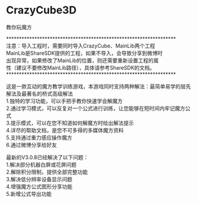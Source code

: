CrazyCube3D
===========

教你玩魔方<br/>

******************************************************************<br/>
注意：导入工程时，需要同时导入CrazyCube、MainLib两个工程<br/>
      MainLib是ShareSDK提供的工程，如果不导入，会导致分享到微博时<br/>
      出现异常，如果修改了MainLib的位置，则还需要重新设置工程的属<br/>
      性（建议不要修改MainLib路径），具体请参考ShareSDK的文档。<br/>
******************************************************************<br/>



这是一款互动的魔方教学训练游戏，本游戏同时支持两种解法：最简单易学的层先解法及最著名的桥式高级解法 <br/>
1.独特的学习功能，可以手把手教你快速学会解魔方<br/>
2.通过学习模式，可以反复对一个公式进行训练，让您能够在短时间内牢记魔方公式<br/>
3.提示模式，可以在您不知道如何解魔方时给出解法提示<br/>
4.详尽的帮助文档，是您不可多得的多媒体魔方资料<br/>
5.支持通过重力感应操作魔方<br/>
6.通过微博分享给好友<br/>

最新的V3.0.8已经解决了以下问题：<br/>
1.解决部分机器白屏或花屏问题<br/>
2.解除积分限制，提供全部完整功能 <br/>
3.解决低分辨率设备显示问题<br/>
4.增强魔方公式图形分享功能<br/>
5.新增公式导出功能<br/>
<br/>


<img src="http://img.my.csdn.net/uploads/201209/02/1346591395_1580.jpg" alt="" />


